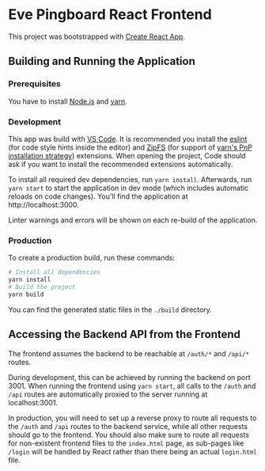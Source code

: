 # Eve Pingboard React Frontend

This project was bootstrapped with [Create React App](https://github.com/facebook/create-react-app).

## Building and Running the Application
### Prerequisites
You have to install [Node.js](https://nodejs.org/) and [yarn](https://yarnpkg.com/).

### Development
This app was build with [VS Code](https://code.visualstudio.com/).
It is recommended you install the [eslint](https://marketplace.visualstudio.com/items?itemName=dbaeumer.vscode-eslint)
(for code style hints inside the editor) and [ZipFS](https://marketplace.visualstudio.com/items?itemName=arcanis.vscode-zipfs)
(for support of [yarn's PnP installation strategy](https://yarnpkg.com/features/pnp)) extensions.
When opening the project, Code should ask if you want to install the recommended extensions automatically.

To install all required dev dependencies, run `yarn install`.
Afterwards, run `yarn start` to start the application in dev mode (which includes automatic reloads on code changes). You'll find the application at http://localhost:3000.

Linter warnings and errors will be shown on each re-build of the application.

### Production
To create a production build, run these commands:
```sh
# Install all dependencies
yarn install
# Build the project
yarn build
```
You can find the generated static files in the `./build` directory.

## Accessing the Backend API from the Frontend
The frontend assumes the backend to be reachable at `/auth/*` and `/api/*` routes.

During development, this can be achieved by running the backend on port 3001.
When running the frontend using `yarn start`, all calls to the `/auth` and `/api` routes are automatically proxied to the server running at localhost:3001.

In production, you will need to set up a reverse proxy to route all requests to the `/auth` and `/api` routes to the backend service, while all other requests should go to the frontend.
You should also make sure to route all requests for non-existent frontend files to the `index.html` page, as sub-pages like `/login` will be handled by React rather than there being an actual `login.html` file.

